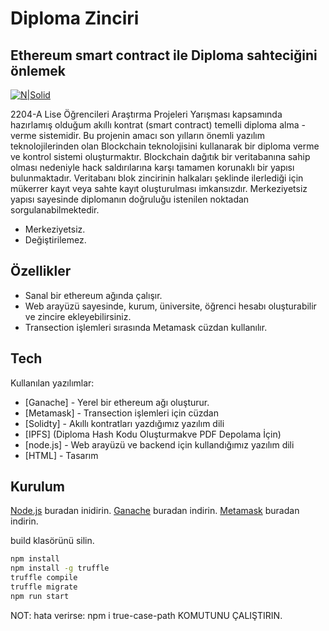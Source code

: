 # Diploma Zinciri
## Ethereum smart contract ile Diploma sahteciğini önlemek

[![N|Solid](https://res.cloudinary.com/practicaldev/image/fetch/s--uJjgTz8I--/c_limit%2Cf_auto%2Cfl_progressive%2Cq_auto%2Cw_880/https://dev-to-uploads.s3.amazonaws.com/uploads/articles/8k73hi03ck8mnm830xpu.png)](https://res.cloudinary.com/practicaldev/image/fetch/s--uJjgTz8I--/c_limit%2Cf_auto%2Cfl_progressive%2Cq_auto%2Cw_880/https://dev-to-uploads.s3.amazonaws.com/uploads/articles/8k73hi03ck8mnm830xpu.png)

2204-A Lise Öğrencileri Araştırma Projeleri Yarışması kapsamında hazırlamış olduğum akıllı kontrat (smart contract) temelli diploma alma - verme sistemidir.
	Bu projenin amacı son yılların önemli yazılım teknolojilerinden olan Blockchain teknolojisini kullanarak bir diploma verme ve kontrol sistemi oluşturmaktır. Blockchain dağıtık bir veritabanına sahip olması nedeniyle hack saldırılarına karşı tamamen korunaklı bir yapısı bulunmaktadır. Veritabanı blok zincirinin halkaları şeklinde ilerlediği için mükerrer kayıt veya sahte kayıt oluşturulması imkansızdır. Merkeziyetsiz yapısı sayesinde diplomanın doğruluğu istenilen noktadan sorgulanabilmektedir. 

- Merkeziyetsiz.
- Değiştirilemez.


## Özellikler

- Sanal bir ethereum ağında çalışır.
- Web arayüzü sayesinde, kurum, üniversite, öğrenci hesabı oluşturabilir ve zincire ekleyebilirsiniz.
- Transection işlemleri sırasında Metamask cüzdan kullanılır.

## Tech

Kullanılan yazılımlar:

- [Ganache] - Yerel bir ethereum ağı oluşturur.
- [Metamask] - Transection işlemleri için cüzdan
- [Solidty] - Akıllı kontratları yazdığımız yazılım dili
- [IPFS] (Diploma Hash Kodu Oluşturmakve PDF Depolama İçin)
- [node.js] - Web arayüzü ve backend için kullandığımız yazılım dili
- [HTML] - Tasarım

## Kurulum

[Node.js](https://nodejs.org/) buradan inidirin.
[Ganache](https://archive.trufflesuite.com/ganache/) buradan indirin.
[Metamask](https://chromewebstore.google.com/detail/metamask/nkbihfbeogaeaoehlefnkodbefgpgknn) buradan indirin.

build klasörünü silin.

```sh
npm install
npm install -g truffle
truffle compile
truffle migrate
npm run start
```
NOT: hata verirse: npm i true-case-path KOMUTUNU ÇALIŞTIRIN.
